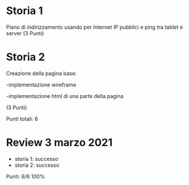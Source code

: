 # Storia 1
Piano di indirizzamento usando per Internet IP pubblici e ping tra tablet e server (3 Punti)

# Storia 2 
Creazione della pagina base: 

-implementazione wireframe 

-implementazione html di una parte della pagina

(3 Punti)



Punti totali: 6

# Review 3 marzo 2021
- storia 1: successo
- storia 2: successo

Punti: 6/6 100%

